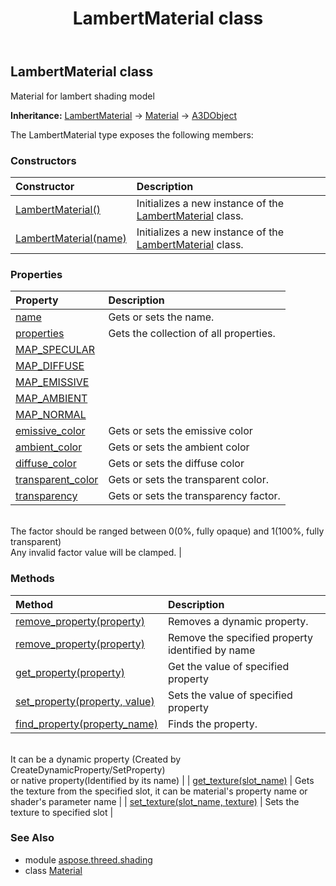 ﻿---
title: LambertMaterial class
second_title: Aspose.3D for Python via .NET API References
description: 
type: docs
weight: 10
url: /python-net/aspose.threed.shading/lambertmaterial/
is_root: false
---

## LambertMaterial class

Material for lambert shading model



**Inheritance:** [LambertMaterial](/3d/python-net/aspose.threed.shading/lambertmaterial) → 
[Material](/3d/python-net/aspose.threed.shading/material) → 
[A3DObject](/3d/python-net/aspose.threed/a3dobject)



The LambertMaterial type exposes the following members:

### Constructors
| Constructor | Description |
| :- | :- |
| [LambertMaterial()](/3d/python-net/aspose.threed.shading/lambertmaterial/__init__/#) | Initializes a new instance of the [LambertMaterial](/3d/python-net/aspose.threed.shading/lambertmaterial) class. |
| [LambertMaterial(name)](/3d/python-net/aspose.threed.shading/lambertmaterial/__init__/#str) | Initializes a new instance of the [LambertMaterial](/3d/python-net/aspose.threed.shading/lambertmaterial) class. |


### Properties
| Property | Description |
| :- | :- |
| [name](/3d/python-net/aspose.threed.shading/lambertmaterial/name) | Gets or sets the name. |
| [properties](/3d/python-net/aspose.threed.shading/lambertmaterial/properties) | Gets the collection of all properties. |
| [MAP_SPECULAR](/3d/python-net/aspose.threed.shading/lambertmaterial/MAP_SPECULAR) |  |
| [MAP_DIFFUSE](/3d/python-net/aspose.threed.shading/lambertmaterial/MAP_DIFFUSE) |  |
| [MAP_EMISSIVE](/3d/python-net/aspose.threed.shading/lambertmaterial/MAP_EMISSIVE) |  |
| [MAP_AMBIENT](/3d/python-net/aspose.threed.shading/lambertmaterial/MAP_AMBIENT) |  |
| [MAP_NORMAL](/3d/python-net/aspose.threed.shading/lambertmaterial/MAP_NORMAL) |  |
| [emissive_color](/3d/python-net/aspose.threed.shading/lambertmaterial/emissive_color) | Gets or sets the emissive color |
| [ambient_color](/3d/python-net/aspose.threed.shading/lambertmaterial/ambient_color) | Gets or sets the ambient color |
| [diffuse_color](/3d/python-net/aspose.threed.shading/lambertmaterial/diffuse_color) | Gets or sets the diffuse color |
| [transparent_color](/3d/python-net/aspose.threed.shading/lambertmaterial/transparent_color) | Gets or sets the transparent color. |
| [transparency](/3d/python-net/aspose.threed.shading/lambertmaterial/transparency) | Gets or sets the transparency factor.<br/>The factor should be ranged between 0(0%, fully opaque) and 1(100%, fully transparent)<br/>Any invalid factor value will be clamped. |


### Methods
| Method | Description |
| :- | :- |
| [remove_property(property)](/3d/python-net/aspose.threed.shading/lambertmaterial/remove_property/#Property) | Removes a dynamic property. |
| [remove_property(property)](/3d/python-net/aspose.threed.shading/lambertmaterial/remove_property/#str) | Remove the specified property identified by name |
| [get_property(property)](/3d/python-net/aspose.threed.shading/lambertmaterial/get_property/#str) | Get the value of specified property |
| [set_property(property, value)](/3d/python-net/aspose.threed.shading/lambertmaterial/set_property/#str-any) | Sets the value of specified property |
| [find_property(property_name)](/3d/python-net/aspose.threed.shading/lambertmaterial/find_property/#str) | Finds the property.<br/>It can be a dynamic property (Created by CreateDynamicProperty/SetProperty) <br/>or native property(Identified by its name) |
| [get_texture(slot_name)](/3d/python-net/aspose.threed.shading/lambertmaterial/get_texture/#str) | Gets the texture from the specified slot, it can be material's property name or shader's parameter name |
| [set_texture(slot_name, texture)](/3d/python-net/aspose.threed.shading/lambertmaterial/set_texture/#str-TextureBase) | Sets the texture to specified slot |


### See Also

* module [aspose.threed.shading](../)
* class [Material](/3d/python-net/aspose.threed.shading/material)
